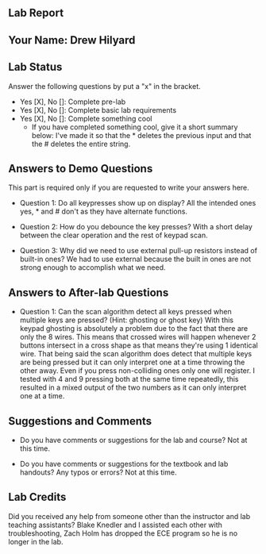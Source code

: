 ##  Lab Report ##

Your Name: Drew Hilyard
-----------


Lab Status
-------
Answer the following questions by put a "x" in the bracket.
- Yes [X], No []: Complete pre-lab
- Yes [X], No []: Complete basic lab requirements
- Yes [X], No []: Complete something cool
  - If you have completed something cool, give it a short summary below: 
	I've made it so that the * deletes the previous input and that the # deletes the entire string.


Answers to Demo Questions
-------
This part is required only if you are requested to write your answers here. 

* Question 1: Do all keypresses show up on display? 
  All the intended ones yes, * and # don't as they have alternate functions.


* Question 2: How do you debounce the key presses?
  With a short delay between the clear operation and the rest of keypad scan.


* Question 3: Why did we need to use external pull-up resistors instead of built-in ones?
  We had to use external because the built in ones are not strong enough to accomplish what we need.


Answers to After-lab Questions
-------

* Question 1: Can the scan algorithm detect all keys pressed when multiple keys are pressed? (Hint:
ghosting or ghost key)
With this keypad ghosting is absolutely a problem due to the fact that there are only the 8 wires. This means that crossed wires will happen whenever 2 buttons intersect in a cross shape as that means they're using 1 identical wire. That being said the scan algorithm does detect that multiple keys are being pressed but it can only interpret one at a time throwing the other away. Even if you press non-colliding ones only one will register. I tested with 4 and 9 pressing both at the same time repeatedly, this resulted in a mixed output of the two numbers as it can only interpret one at a time.



Suggestions and Comments
-------

* Do you have comments or suggestions for the lab and course?
Not at this time.

* Do you have comments or suggestions for the textbook and lab handouts? Any typos or errors?
Not at this time.


Lab Credits
-------
Did you received any help from someone other than the instructor and lab teaching assistants?
Blake Knedler and I assisted each other with troubleshooting, Zach Holm has dropped the ECE program so he is no longer in the lab.
